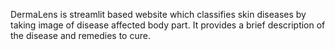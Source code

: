 DermaLens is streamlit based website which classifies skin diseases by taking image of disease affected body part. It provides a brief description of the disease and remedies to cure.
